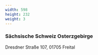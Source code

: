 ```yaml
---
width: 598
height: 232
weight: 3
---
```


### Sächsische Schweiz Osterzgebirge

Dresdner Straße 107, 01705 Freital
